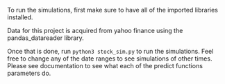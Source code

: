 To run the simulations, first make sure to have all of the imported libraries installed. 

Data for this project is acquired from yahoo finance using the pandas_datareader library. 

Once that is done, run ```python3 stock_sim.py``` to run the simulations. Feel free to change any of the date ranges to see simulations of other times. Please see documentation to see what each of the predict functions parameters do. 